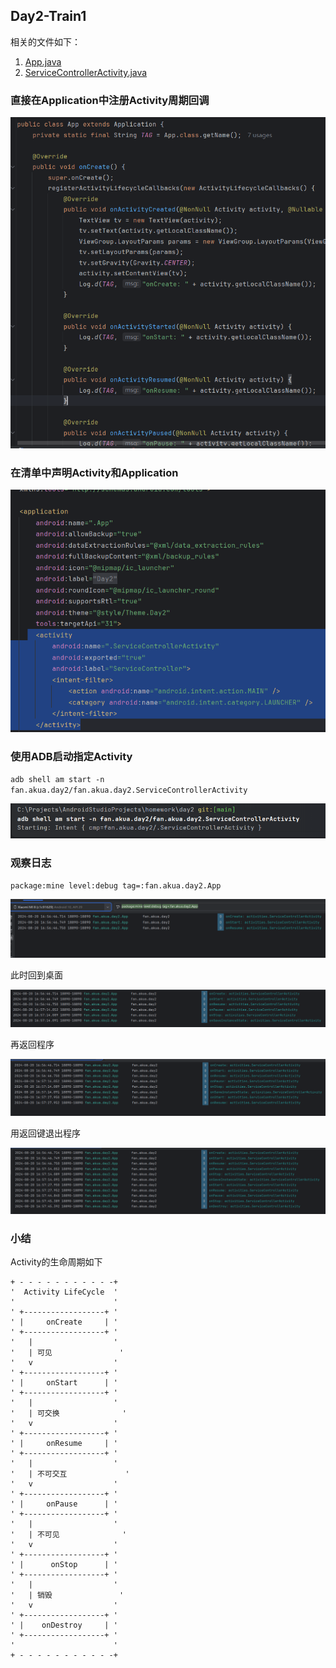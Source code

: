 ## Day2-Train1

相关的文件如下：
1. [App.java](https://partner-gitlab.mioffice.cn/nj-trainingcollege/miclassroom240819/androidgroup4/tanzhehao/homework/-/blob/main/day2/app/src/main/java/fan/akua/day2/App.java)
2. [ServiceControllerActivity.java](https://partner-gitlab.mioffice.cn/nj-trainingcollege/miclassroom240819/androidgroup4/tanzhehao/homework/-/blob/main/day2/app/src/main/aidl/fan/akua/day2/activities/ServiceControllerActivity.java)

### 直接在Application中注册Activity周期回调

![App.java](pic/49153258467602.png)

### 在清单中声明Activity和Application

![清单](pic/597571664544483.png)

### 使用ADB启动指定Activity

`adb shell am start -n fan.akua.day2/fan.akua.day2.ServiceControllerActivity`

![shell](pic/167794501281329.png)

### 观察日志

`package:mine level:debug tag=:fan.akua.day2.App`

![日志](pic/577307843543622.png)

此时回到桌面

![日志](pic/199269908767109.png)

再返回程序

![日志](pic/342518993218934.png)

用返回键退出程序

![日志](pic/500006711705052.png)

### 小结

Activity的生命周期如下  

```text
+ - - - - - - - - - - -+
'  Activity LifeCycle  '
'                      '
' +------------------+ '
' |     onCreate     | '
' +------------------+ '
'   |                  '
'   | 可见               '
'   v                  '
' +------------------+ '
' |     onStart      | '
' +------------------+ '
'   |                  '
'   | 可交换              '
'   v                  '
' +------------------+ '
' |     onResume     | '
' +------------------+ '
'   |                  '
'   | 不可交互             '
'   v                  '
' +------------------+ '
' |     onPause      | '
' +------------------+ '
'   |                  '
'   | 不可见              '
'   v                  '
' +------------------+ '
' |      onStop      | '
' +------------------+ '
'   |                  '
'   | 销毁               '
'   v                  '
' +------------------+ '
' |    onDestroy     | '
' +------------------+ '
'                      '
+ - - - - - - - - - - -+

```